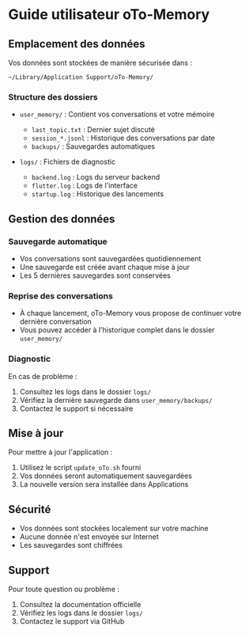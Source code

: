 # Guide utilisateur oTo-Memory

## Emplacement des données

Vos données sont stockées de manière sécurisée dans :
```
~/Library/Application Support/oTo-Memory/
```

### Structure des dossiers

- `user_memory/` : Contient vos conversations et votre mémoire
  - `last_topic.txt` : Dernier sujet discuté
  - `session_*.jsonl` : Historique des conversations par date
  - `backups/` : Sauvegardes automatiques

- `logs/` : Fichiers de diagnostic
  - `backend.log` : Logs du serveur backend
  - `flutter.log` : Logs de l'interface
  - `startup.log` : Historique des lancements

## Gestion des données

### Sauvegarde automatique
- Vos conversations sont sauvegardées quotidiennement
- Une sauvegarde est créée avant chaque mise à jour
- Les 5 dernières sauvegardes sont conservées

### Reprise des conversations
- À chaque lancement, oTo-Memory vous propose de continuer votre dernière conversation
- Vous pouvez accéder à l'historique complet dans le dossier `user_memory/`

### Diagnostic
En cas de problème :
1. Consultez les logs dans le dossier `logs/`
2. Vérifiez la dernière sauvegarde dans `user_memory/backups/`
3. Contactez le support si nécessaire

## Mise à jour

Pour mettre à jour l'application :
1. Utilisez le script `update_oTo.sh` fourni
2. Vos données seront automatiquement sauvegardées
3. La nouvelle version sera installée dans Applications

## Sécurité

- Vos données sont stockées localement sur votre machine
- Aucune donnée n'est envoyée sur Internet
- Les sauvegardes sont chiffrées

## Support

Pour toute question ou problème :
1. Consultez la documentation officielle
2. Vérifiez les logs dans le dossier `logs/`
3. Contactez le support via GitHub 